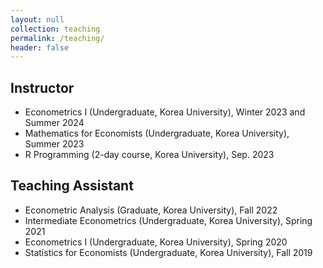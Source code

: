 ```yaml
---
layout: null
collection: teaching
permalink: /teaching/
header: false
---
```


## Instructor
  - Econometrics I (Undergraduate, Korea University), Winter 2023 and Summer 2024
  - Mathematics for Economists (Undergraduate, Korea University), Summer 2023
  - R Programming (2-day course, Korea University), Sep. 2023

## Teaching Assistant
  - Econometric Analysis (Graduate, Korea University), Fall 2022
  - Intermediate Econometrics (Undergraduate, Korea University), Spring 2021
  - Econometrics I (Undergraduate, Korea University), Spring 2020
  - Statistics for Economists (Undergraduate, Korea University), Fall 2019

